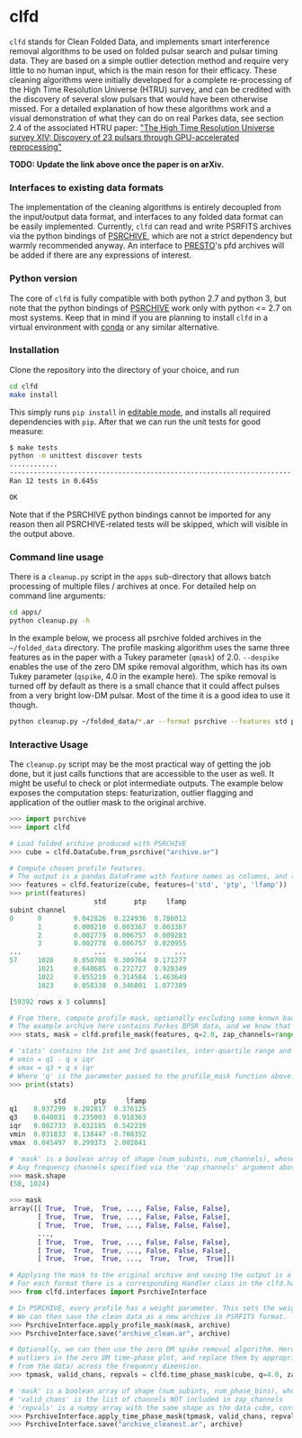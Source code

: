 # clfd

``clfd`` stands for Clean Folded Data, and implements smart interference removal algorithms to be used on folded pulsar search and pulsar timing data. They are based on a simple outlier detection method and require very little to no human input, which is the main reson for their efficacy. These cleaning algorithms were initially developed for a complete re-processing of the High Time Resolution Universe (HTRU) survey, and can be credited with the discovery of several slow pulsars that would have been otherwise missed. For a detailed explanation of how these algorithms work and a visual demonstration of what they can do on real Parkes data, see section 2.4 of the associated HTRU paper:
["The High Time Resolution Universe survey XIV: Discovery of 23 pulsars through GPU-accelerated reprocessing"](https://arxiv.org/abs/ABCD.1234)

**TODO: Update the link above once the paper is on arXiv.**

### Interfaces to existing data formats

The implementation of the cleaning algorithms is entirely decoupled from the input/output data format, and interfaces to any folded data format can be easily implemented.
Currently, ``clfd`` can read and write PSRFITS archives via the python bindings of [PSRCHIVE](http://psrchive.sourceforge.net/), which are not a strict dependency but warmly recommended anyway. An interface to [PRESTO](https://www.cv.nrao.edu/~sransom/presto/)'s pfd archives will be added if there are any expressions of interest.

### Python version

The core of ``clfd`` is fully compatible with both python 2.7 and python 3, but note that the python bindings of [PSRCHIVE](http://psrchive.sourceforge.net/) work only with python <= 2.7 on most systems. Keep that in mind if you are planning to install ``clfd`` in a virtual environment with [conda](https://conda.io/docs/user-guide/tasks/manage-environments.html) or any similar alternative.

### Installation

Clone the repository into the directory of your choice, and run

```bash
cd clfd
make install
```

This simply runs ```pip install``` in [editable mode](https://pip.pypa.io/en/latest/reference/pip_install/#editable-installs), and installs all required dependencies with ``pip``. After that we can run the unit tests for good measure:

```bash
$ make tests
python -m unittest discover tests
............
----------------------------------------------------------------------
Ran 12 tests in 0.645s

OK
```

Note that if the PSRCHIVE python bindings cannot be imported for any reason then all PSRCHIVE-related tests will be skipped, which will visible in the output above.


### Command line usage

There is a ``cleanup.py`` script in the ``apps`` sub-directory that allows batch processing of multiple files / archives at once. For detailed help on command line arguments:

```bash
cd apps/
python cleanup.py -h
```

In the example below, we process all psrchive folded archives in the ``~/folded_data`` directory. The profile masking algorithm uses the same three features as in the paper with a Tukey parameter (``qmask``) of 2.0. ``--despike`` enables the use of the zero DM spike removal algorithm, which has its own Tukey parameter (``qspike``, 4.0 in the example here). The spike removal is turned off by default as there is a small chance that it could affect pulses from a very bright low-DM pulsar. Most of the time it is a good idea to use it though.

```bash
python cleanup.py ~/folded_data/*.ar --format psrchive --features std ptp lfamp --qmask 2.0 --despike --qspike 4.0
```

### Interactive Usage

The ``cleanup.py`` script may be the most practical way of getting the job done, but it just calls functions that are accessible to the user as well. It might be useful to check or plot intermediate outputs. The example below exposes the computation steps: featurization, outlier flagging and application of the outlier mask to the original archive.

```python
>>> import psrchive
>>> import clfd

# Load folded archive produced with PSRCHIVE
>>> cube = clfd.DataCube.from_psrchive("archive.ar")

# Compute chosen profile features.
# The output is a pandas DataFrame with feature names as columns, and (subint, channel) tuples as rows.
>>> features = clfd.featurize(cube, features=('std', 'ptp', 'lfamp'))
>>> print(features)
                     std       ptp     lfamp
subint channel                              
0      0        0.042826  0.224936  0.786012
       1        0.000210  0.003367  0.003367
       2        0.002779  0.006757  0.009283
       3        0.002778  0.006757  0.020955
...                  ...       ...       ...
57     1020     0.050708  0.309764  0.171277
       1021     0.048685  0.272727  0.928349
       1022     0.055210  0.314584  1.463649
       1023     0.058338  0.346801  1.077389

[59392 rows x 3 columns]

# From there, compute profile mask, optionally excluding some known bad channels from the analysis. 
# The example archive here contains Parkes BPSR data, and we know that the first 150 channels are always bad.
>>> stats, mask = clfd.profile_mask(features, q=2.0, zap_channels=range(150))

# 'stats' contains the 1st and 3rd quantiles, inter-quartile range and min/max acceptable values for each feature.
# vmin = q1 - q x iqr
# vmax = q3 + q x iqr
# Where 'q' is the parameter passed to the profile_mask function above.
>>> print(stats)

           std       ptp     lfamp
q1    0.037299  0.202817  0.376125
q3    0.040031  0.235003  0.918363
iqr   0.002733  0.032185  0.542239
vmin  0.031833  0.138447 -0.708352
vmax  0.045497  0.299373  2.002841

# 'mask' is a boolean array of shape (num_subints, num_channels), whose value is True for bad profiles.
# Any frequency channels specified via the 'zap_channels' argument above are forcibly set to True
>>> mask.shape
(58, 1024)

>>> mask
array([[ True,  True,  True, ..., False, False, False],
       [ True,  True,  True, ..., False, False, False],
       [ True,  True,  True, ..., False, False, False],
       ...,
       [ True,  True,  True, ..., False, False, False],
       [ True,  True,  True, ..., False, False, False],
       [ True,  True,  True, ...,  True,  True,  True]])

# Applying the mask to the original archive and saving the output is a format-dependent operation. 
# For each format there is a corresponding Handler class in the clfd.handlers sub-module, which implements methods to apply a mask to the original file and save the output.
>>> from clfd.interfaces import PsrchiveInterface

# In PSRCHIVE, every profile has a weight parameter. This sets the weight of every bad profile to 0.
# We can then save the clean data as a new archive in PSRFITS format.
>>> PsrchiveInterface.apply_profile_mask(mask, archive)
>>> PsrchiveInterface.save("archive_clean.ar", archive)

# Optionally, we can then use the zero DM spike removal algorithm. Here the idea is to look for
# outliers in the zero DM time-phase plot, and replace them by appropriate values (inferred 
# from the data) across the frequency dimension.
>>> tpmask, valid_chans, repvals = clfd.time_phase_mask(cube, q=4.0, zap_channels=zap_channels)

# 'mask' is a boolean array of shape (num_subints, num_phase_bins), whose value is True for bad time-phase bins.
# 'valid_chans' is the list of channels NOT included in zap_channels
# 'repvals' is a numpy array with the same shape as the data cube, containing appropriate replacement values
>>> PsrchiveInterface.apply_time_phase_mask(tpmask, valid_chans, repvals, archive)
>>> PsrchiveInterface.save("archive_cleanest.ar", archive)
```
